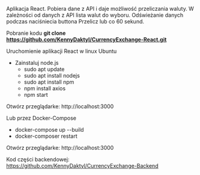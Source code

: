 Aplikacja React.
Pobiera dane z API i daje możliwość przeliczania waluty.
W zależności od danych z API lista walut do wyboru.
Odświeżanie danych podczas naciśniecia buttona Przelicz lub co 60 sekund.


Pobranie kodu
**git clone https://github.com/KennyDaktyl/CurrencyExchange-React.git**

Uruchomienie aplikacji React w linux Ubuntu
- Zainstaluj node.js
    - sudo apt update
    - sudo apt install nodejs
    - sudo apt install npm
    - npm install axios
    - npm start

Otwórz przeglądarke:
    http://localhost:3000

Lub przez Docker-Compose
 - docker-compose up --build
 - docker-composer restart

Otwórz przeglądarke:
    http://localhost:3000

Kod części backendowej:
https://github.com/KennyDaktyl/CurrencyExchange-Backend
